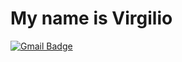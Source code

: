<h1>My name is Virgilio</h1>

[![Gmail Badge](https://img.shields.io/badge/-Gmail-c14438?style=flat-square&logo=Gmail&logoColor=white&link=mailto:virgiliojoe97@gmail.com)](mailto:virgiliojoe97@gmail.com)